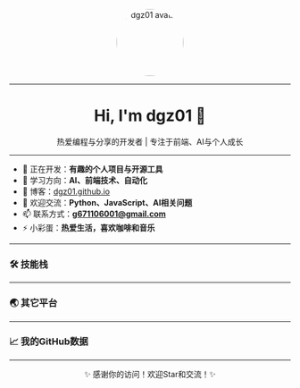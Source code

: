 <!-- 欢迎语和头像 -->
<p align="center">
  <img src="[https://github.com/dgz01.png"](https://github.com/dgz01.png") width="120" alt="dgz01 avatar" style="border-radius:50%">
</p>

---


<h1 align="center">Hi, I'm dgz01 👋</h1>
<p align="center">热爱编程与分享的开发者 | 专注于前端、AI与个人成长</p>

---

<!-- 个人简介 -->
- 🔭 正在开发：**有趣的个人项目与开源工具**
- 🌱 学习方向：**AI、前端技术、自动化**
- 📝 博客：[dgz01.github.io](https://dgz01.github.io)
- 💬 欢迎交流：**Python、JavaScript、AI相关问题**
- 📫 联系方式：**g671106001@gmail.com**
- ⚡ 小彩蛋：**热爱生活，喜欢咖啡和音乐**

---

<!-- 技能徽章 -->
<h3 align="left">🛠 技能栈</h3>
<p align="left">

</p>

---


<!-- 社交和链接 -->
<h3 align="left">🌏 其它平台</h3>
<p 
</p>

---

<!-- GitHub统计 -->
<h3 align="left">📈 我的GitHub数据</h3>
<p 
</p>

---


<p align="center">✨ 感谢你的访问！欢迎Star和交流！✨</p>
